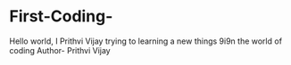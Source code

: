 # First-Coding-
Hello world, I Prithvi Vijay trying to learning a new things 9i9n the world of coding 
Author- Prithvi Vijay 
